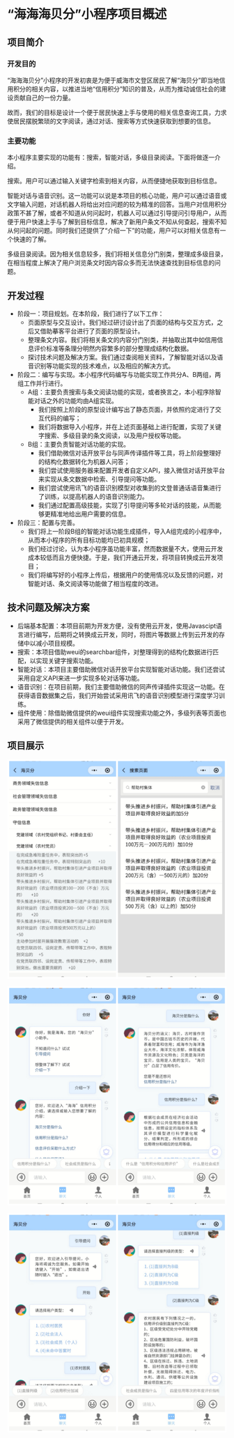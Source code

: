 # “海海海贝分”小程序项目概述

## 项目简介

### 开发目的

“海海海贝分”小程序的开发初衷是为便于威海市文登区居民了解“海贝分”即当地信用积分的相关内容，以推进当地“信用积分”知识的普及，从而为推动诚信社会的建设贡献自己的一份力量。

故而，我们的目标是设计一个便于居民快速上手与使用的相关信息查询工具，力求使居民摆脱繁琐的文字阅读，通过对话、搜索等方式快速获取到想要的信息。

### 主要功能

本小程序主要实现的功能有：搜索，智能对话，多级目录阅读。下面将做逐一介绍。

搜索。用户可以通过输入关键字检索到相关内容，从而便捷地获取到目标信息。

智能对话与语音识别。这一功能可以说是本项目的核心功能，用户可以通过语音或文字输入问题，对话机器人将给出对应问题的较为精准的回答。当用户对信用积分政策不甚了解，或者不知道从何问起时，机器人可以通过引导提问引导用户，从而便于用户快速上手与了解到目标信息，解决了新用户条文不知从何查起，搜索不知从何问起的问题。同时我们还提供了“介绍一下”的功能，用户可以对相关信息有一个快速的了解。

多级目录阅读。因为相关信息较多，我们将相关信息分门别类，整理成多级目录，在相当程度上解决了用户浏览条文时因内容众多而无法快速查找到目标信息的问题。

## 开发过程

- 阶段一：项目规划。在本阶段，我们进行了以下工作：
  - 页面原型与交互设计。我们经过研讨设计出了页面的结构与交互方式，之后又借助摹客平台进行了页面的原型设计。
  - 整理条文内容。我们将相关条文的内容分门别类，并抽取出其中如信用信息评价标准等条理分明然内容繁多的部分整理成结构化数据。
  - 探讨技术问题及解决方案。我们通过查阅相关资料，了解智能对话以及语音识别等功能实现的技术难点，以及相应的解决方式。
- 阶段二：编写与实现。本小程序代码编写与功能实现工作共分A、B两组，两组工作并行进行。
  - A组：主要负责搜索与条文阅读功能的实现，或者换言之，本小程序除智能对话之外的功能均由A组实现。
    - 我们按照上阶段的原型设计编写出了静态页面，并依照约定进行了交互代码的编写；
    - 我们将数据导入小程序，并在上述页面基础上进行配置，实现了关键字搜索、多级目录的条文阅读，以及用户授权等功能。
  - B组：主要负责智能对话功能的实现。
    - 我们借助微信对话开放平台与同声传译插件等工具，将上阶段整理好的结构化数据转化为机器人问答；
    - 我们尝试使用服务器来配置开发者自定义API，接入微信对话开放平台来实现从条文数据中检索、引导提问等功能。
    - 我们尝试使用讯飞的语音识别模型对收集到的文登普通话语音集进行了训练，以提高机器人的语音识别能力。
    - 我们通过配置高级技能，实现了引导提问等多轮对话的技能，从而能够更精准地给出用户需要的信息。
- 阶段三：配置与完善。
  - 我们将上一阶段B组的智能对话功能生成插件，导入A组完成的小程序中，从而本小程序的所有目标功能均已初具规模；
  - 我们经过讨论，认为本小程序虽功能丰富，然而数据量不大，使用云开发成本较低而且方便快捷。于是，我们开通云开发，将项目转换成云开发项目；
  - 我们将编写好的小程序上传后，根据用户的使用情况以及反馈的问题，对智能对话、条文阅读等功能做了相当程度的改进。

## 技术问题及解决方案

- 后端基本配置：本项目前期为开发方便，没有使用云开发，使用Javascipt语言进行编写，后期将之转换成云开发，同时，将图片等数据上传到云开发的存储中以减小项目规模。
- 搜索：本项目借助weui的searchbar组件，对整理得到的结构化数据进行匹配，以实现关键字搜索功能。
- 智能对话：本项目主要借助微信对话开放平台实现智能对话功能。我们还尝试采用自定义API来进一步实现多轮对话等功能。
- 语音识别：在项目前期，我们主要借助微信的同声传译插件实现这一功能。在获得语音数据集之后，我们开始尝试采用讯飞的语音识别模型进行深度学习训练。
- 组件使用：除借助微信提供的weui组件实现搜索功能之外，多级列表等页面也采用了微信提供的相关组件以便于开发。

## 项目展示

![show1](https://raw.githubusercontent.com/wechat-haibei/hbf-3/master/a1.jpg)

![show2](https://raw.githubusercontent.com/wechat-haibei/hbf-3/master/a2.jpg)

![show2](https://raw.githubusercontent.com/wechat-haibei/hbf-3/master/a3.jpg)
